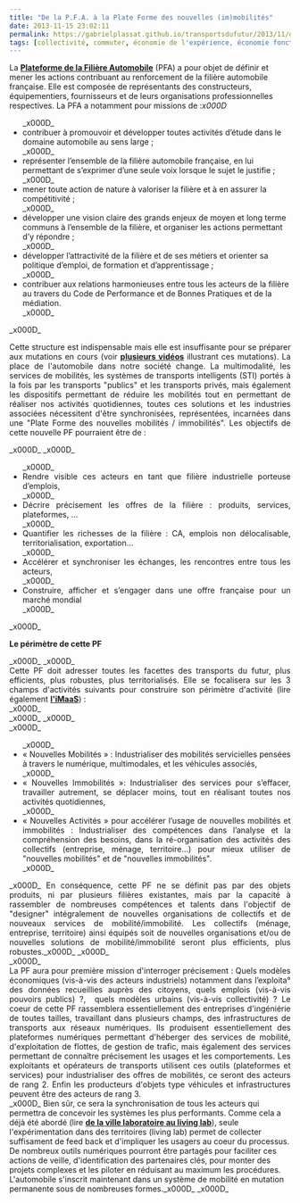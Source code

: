 ```yaml
---
title: "De la P.F.A. à la Plate Forme des nouvelles (im)mobilités"
date: 2013-11-15 23:02:11
permalink: https://gabrielplassat.github.io/transportsdufutur/2013/11/de-la-pfa-a-la-plate-forme-des-nouvelles-immobilites.html
tags: [collectivité, commuter, économie de l'expérience, économie fonctionnalité, innovation, intelligence collective, living lab, management de la mobilité, multimodes, pensée complexe, plate-forme, Service de mobilité, Véhicule]
---
```


La <a href="http://www.pfa-auto.fr/" target="_blank" rel="noopener"><strong>Plateforme de la Filière Automobile</strong></a> (PFA) a pour objet de définir et mener les actions contribuant au renforcement de la filière automobile française. Elle est composée de représentants des constructeurs, équipementiers, fournisseurs et de leurs organisations professionnelles respectives. La PFA a notamment pour missions de :_x000D_
<ul>_x000D_
 	<li>contribuer à promouvoir et développer toutes activités d’étude dans le domaine automobile au sens large ;</li>_x000D_
 	<li>représenter l’ensemble de la filière automobile française, en lui permettant de s’exprimer d’une seule voix lorsque le sujet le justifie ;</li>_x000D_
 	<li>mener toute action de nature à valoriser la filière et à en assurer la compétitivité ;</li>_x000D_
 	<li>développer une vision claire des grands enjeux de moyen et long terme communs à l’ensemble de la filière, et organiser les actions permettant d’y répondre ;</li>_x000D_
 	<li>développer l’attractivité de la filière et de ses métiers et orienter sa politique d’emploi, de formation et d’apprentissage ;</li>_x000D_
 	<li>contribuer aux relations harmonieuses entre tous les acteurs de la filière au travers du Code de Performance et de Bonnes Pratiques et de la médiation.</li>_x000D_
</ul>_x000D_
<p style="text-align: justify;">Cette structure est indispensable mais elle est insuffisante pour se préparer aux mutations en cours (voir <a href="http://www.youtube.com/playlist?list=PLvYrJ_MvVasZtY-F821dkawSkItMQSEcJ" target="_blank" rel="noopener"><strong>plusieurs vidéos</strong></a> illustrant ces mutations). La place de l'automobile dans notre société change. La multimodalité, les services de mobilités, les systèmes de transports intelligents (STI) portés à la fois par les transports "publics" et les transports privés, mais également les dispositifs permettant de réduire les mobilités tout en permettant de réaliser nos activités quotidiennes, toutes ces solutions et les industries associées nécessitent d'être synchronisées, représentées, incarnées dans une "Plate Forme des nouvelles mobilités / immobilités". Les objectifs de cette nouvelle PF pourraient être de :</p>_x000D_
_x000D_
<ul style="text-align: justify;">_x000D_
 	<li>Rendre visible ces acteurs en tant que filière industrielle porteuse d’emplois,</li>_x000D_
 	<li>Décrire précisement les offres de la filière : produits, services, plateformes, ...</li>_x000D_
 	<li>Quantifier les richesses de la filière : CA, emplois non délocalisable, territorialisation, exportation...</li>_x000D_
 	<li>Accélérer et synchroniser les échanges, les rencontres entre tous les acteurs,</li>_x000D_
 	<li>Construire, afficher et s’engager dans une offre française pour un marché mondial</li>_x000D_
</ul>_x000D_
<p style="text-align: justify;"><strong>Le périmètre de cette PF</strong></p>_x000D_
_x000D_
<div style="text-align: justify;">Cette PF doit adresser toutes les facettes des transports du futur, plus efficients, plus robustes, plus territorialisés. Elle se focalisera sur les 3 champs d'activités suivants pour construire son périmètre d'activité (lire également <a href="https://gabrielplassat.github.io/transportsdufutur/2013/07/et-si-les-jeux-etaient-deja-faits.html" target="_blank" rel="noopener"><strong>l'iMaaS</strong></a>) :</div>_x000D_
<div style="text-align: justify;"></div>_x000D_
<!--more-->_x000D_
<div style="text-align: justify;">_x000D_
<ul>_x000D_
 	<li>« Nouvelles Mobilités » : Industrialiser des mobilités servicielles pensées à travers le numérique, multimodales, et les véhicules associés,</li>_x000D_
 	<li>« Nouvelles Immobilités »: Industrialiser des services pour s’effacer, travailler autrement, se déplacer moins, tout en réalisant toutes nos activités quotidiennes,</li>_x000D_
 	<li>« Nouvelles Activités » pour accélérer l’usage de nouvelles mobilités et immobilités : Industrialiser des compétences dans l’analyse et la compréhension des besoins, dans la ré-organisation des activités des collectifs (entreprise, ménage, territoire…) pour mieux utiliser de "nouvelles mobilités" et de "nouvelles immobilités".</li>_x000D_
</ul>_x000D_
En conséquence, cette PF ne se définit pas par des objets produits, ni par plusieurs filières existantes, mais par la capacité à rassembler de nombreuses compétences et talents dans l'objectif de "designer" intégralement de nouvelles organisations de collectifs et de nouveaux services de mobilité/immobilité. Les collectifs (ménage, entreprise, territoire) ainsi équipés soit de nouvelles organisations et/ou de nouvelles solutions de mobilité/immobilité seront plus efficients, plus robustes._x000D_
_x000D_
</div>_x000D_
<div style="text-align: justify;">La PF aura pour première mission d'interroger précisement : Quels modèles économiques (vis-à-vis des acteurs industriels) notamment dans l’exploita° des données recueillies auprès des citoyens, quels emplois (vis-à-vis pouvoirs publics) ?,  quels modèles urbains (vis-à-vis collectivité) ? Le coeur de cette PF rassemblera essentiellement des entreprises d'ingéniérie de toutes tailles, travaillant dans plusieurs champs, des infrastructures de transports aux réseaux numériques. Ils produisent essentiellement des plateformes numériques permettant d'héberger des services de mobilité, d'exploitation de flottes, de gestion de trafic, mais également des services permettant de connaître précisement les usages et les comportements. Les exploitants et opérateurs de transports utilisent ces outils (plateformes et services) pour industrialiser des offres de mobilités, ce seront des acteurs de rang 2. Enfin les producteurs d'objets type véhicules et infrastructures peuvent être des acteurs de rang 3.</div>_x000D_
Bien sûr, ce sera la synchronisation de tous les acteurs qui permettra de concevoir les systèmes les plus performants. Comme cela a déjà été abordé (lire <a href="https://gabrielplassat.github.io/transportsdufutur/2010/04/du-serious-game-a-la-ville-laboratoire-puis-a-la-ville-living-lab.html" target="_blank" rel="noopener"><strong>de la ville laboratoire au living lab</strong></a>), seule l'expérimentation dans des territoires (living lab) permet de collecter suffisament de feed back et d'impliquer les usagers au coeur du processus. De nombreux outils numériques pourront être partagés pour faciliter ces actions de veille, d'identification des partenaires clés, pour monter des projets complexes et les piloter en réduisant au maximum les procédures. L'automobile s'inscrit maintenant dans un système de mobilité en mutation permanente sous de nombreuses formes._x000D_
_x000D_
